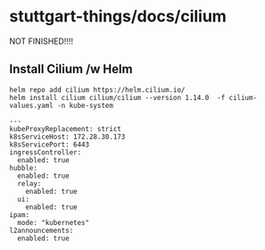 # stuttgart-things/docs/cilium
NOT FINISHED!!!!

## Install Cilium /w Helm
```
helm repo add cilium https://helm.cilium.io/
helm install cilium cilium/cilium --version 1.14.0  -f cilium-values.yaml -n kube-system
```
```
---
kubeProxyReplacement: strict
k8sServiceHost: 172.28.30.173
k8sServicePort: 6443
ingressController:
  enabled: true
hubble:
  enabled: true
  relay:
    enabled: true
  ui:
    enabled: true
ipam:
  mode: "kubernetes"
l2announcements:
  enabled: true
```
